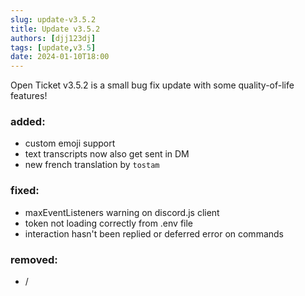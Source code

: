```yaml
---
slug: update-v3.5.2
title: Update v3.5.2
authors: [djj123dj]
tags: [update,v3.5]
date: 2024-01-10T18:00
---
```

Open Ticket v3.5.2 is a small bug fix update with some quality-of-life features!

### added:
- custom emoji support
- text transcripts now also get sent in DM
- new french translation by `tostam`

### fixed:
- maxEventListeners warning on discord.js client
- token not loading correctly from .env file
- interaction hasn't been replied or deferred error on commands

### removed:
- /